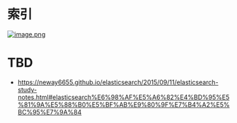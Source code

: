 # 索引

[![image.png](https://i.postimg.cc/D0k8YvF5/image.png)](https://postimg.cc/gXszxPx6)

# TBD

- https://neway6655.github.io/elasticsearch/2015/09/11/elasticsearch-study-notes.html#elasticsearch%E6%98%AF%E5%A6%82%E4%BD%95%E5%81%9A%E5%88%B0%E5%BF%AB%E9%80%9F%E7%B4%A2%E5%BC%95%E7%9A%84
